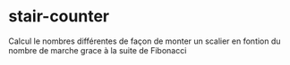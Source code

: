# stair-counter
Calcul le nombres différentes de façon de monter un scalier en fontion du nombre de marche grace à la suite de Fibonacci
